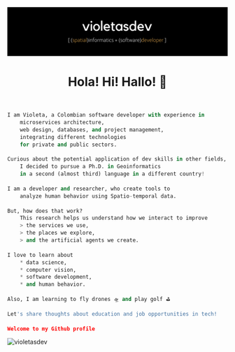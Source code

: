 <!--![Violeta's GitHub stats](https://github-readme-stats.vercel.app/api?username=violetasdev&count_private=true&theme=dark)-->

<div align="center">
    <img src="https://raw.githubusercontent.com/violetasdev/violetasdev/main/violetasdev_banner.png" alt="violetasdev">
</div>

<h1 align='center'> Hola! Hi! Hallo! 👋</h1> 

<br>

```python
I am Violeta, a Colombian software developer with experience in 
    microservices architecture, 
    web design, databases, and project management,
    integrating different technologies 
    for private and public sectors. 

Curious about the potential application of dev skills in other fields, 
    I decided to pursue a Ph.D. in Geoinformatics
    in a second (almost third) language in a different country!

I am a developer and researcher, who create tools to 
    analyze human behavior using Spatio-temporal data. 
 
But, how does that work?
    This research helps us understand how we interact to improve 
    > the services we use, 
    > the places we explore, 
    > and the artificial agents we create.

I love to learn about 
    * data science, 
    * computer vision, 
    * software development,
    * and human behavior. 
    
Also, I am learning to fly drones 🛸 and play golf ⛳️

Let's share thoughts about education and job opportunities in tech!

Welcome to my Github profile

```



<div align="left">
    <img src="https://github-readme-stats.vercel.app/api?username=violetasdev&show_icons=true&theme=great-gatsby"  width="400px" alt="violetasdev">
</div>



<!--

![Top Langs](https://github-readme-stats.vercel.app/api/top-langs/?username=violetasdev&layout=compact&langs_count=10&theme=dark&hide=xslt,smarty,perl,batchfile,hack)



**violetasdev/violetasdev** is a ✨ _special_ ✨ repository because its `README.md` (this file) appears on your GitHub profile.

Here are some ideas to get you started:

- 🔭 I’m currently working on ...
- 🌱 I’m currently learning ...
- 👯 I’m looking to collaborate on ...
- 🤔 I’m looking for help with ...
- 💬 Ask me about ...
- 📫 How to reach me: ...
- 😄 Pronouns: ...
- ⚡ Fun fact: ...
-->
